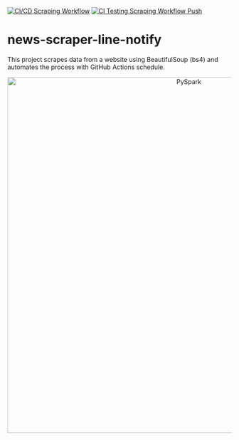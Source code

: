[![CI/CD Scraping Workflow](https://github.com/Thanaraklee/news-scraper-line-notify/actions/workflows/cicd-scraping.yml/badge.svg?branch=main&event=schedule)](https://github.com/Thanaraklee/news-scraper-line-notify/actions/workflows/cicd-scraping.yml)
[![CI Testing Scraping Workflow Push](https://github.com/Thanaraklee/news-scraper-line-notify/actions/workflows/ci-scraping-push.yml/badge.svg?branch=main&event=push)](https://github.com/Thanaraklee/news-scraper-line-notify/actions/workflows/ci-scraping-push.yml)
# news-scraper-line-notify
This project scrapes data from a website using BeautifulSoup (bs4) and automates the process with GitHub Actions schedule.

<p align="center">
  <img src="https://github.com/user-attachments/assets/8c369b13-b2b0-4749-9bd8-6ab27a9cc747" alt="PySpark" style="width:800px;" />
</p>
